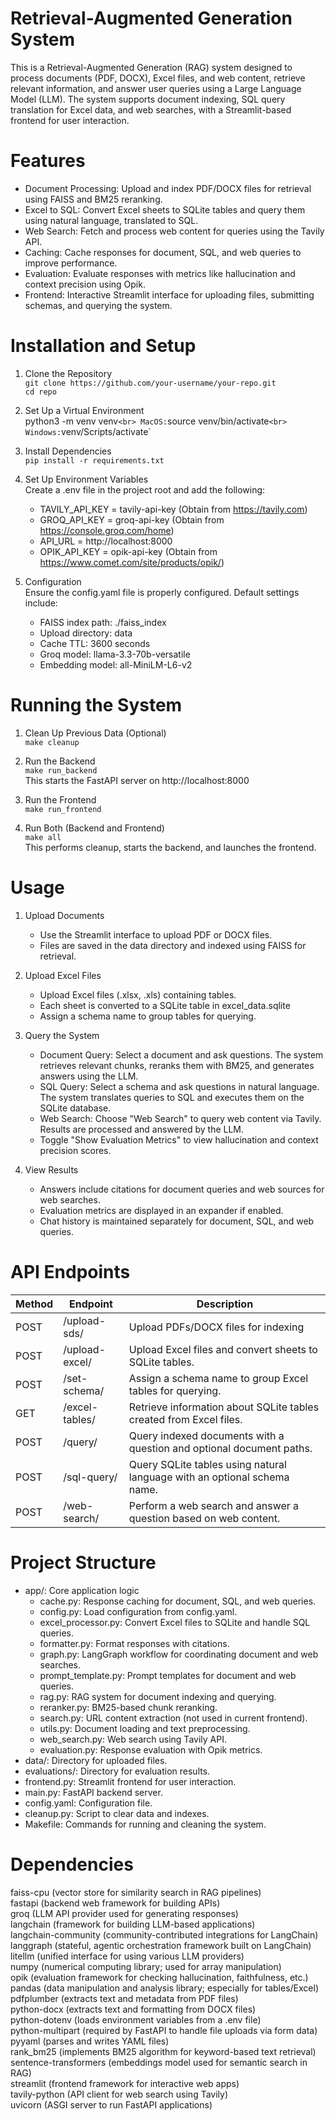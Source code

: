 # Retrieval-Augmented Generation System

This is a Retrieval-Augmented Generation (RAG) system designed to process documents (PDF, DOCX), Excel files, and web content, retrieve relevant information, and answer user queries using a Large Language Model (LLM). The system supports document indexing, SQL query translation for Excel data, and web searches, with a Streamlit-based frontend for user interaction.

# Features

* Document Processing: Upload and index PDF/DOCX files for retrieval using FAISS and BM25 reranking.
* Excel to SQL: Convert Excel sheets to SQLite tables and query them using natural language, translated to SQL.
* Web Search: Fetch and process web content for queries using the Tavily API.
* Caching: Cache responses for document, SQL, and web queries to improve performance.
* Evaluation: Evaluate responses with metrics like hallucination and context precision using Opik.
* Frontend: Interactive Streamlit interface for uploading files, submitting schemas, and querying the system.

# Installation and Setup

1. Clone the Repository <br>
`git clone https://github.com/your-username/your-repo.git` <br>
`cd repo` <br>

2. Set Up a Virtual Environment <br>
python3 -m venv venv` <br>
MacOS: `source venv/bin/activate` <br>
Windows: `venv/Scripts/activate` <br>  

3. Install Dependencies <br>
`pip install -r requirements.txt` <br>

4. Set Up Environment Variables <br>
Create a .env file in the project root and add the following: <br>
    * TAVILY_API_KEY = tavily-api-key      (Obtain from https://tavily.com) <br>
    * GROQ_API_KEY = groq-api-key      (Obtain from https://console.groq.com/home) <br>
    * API_URL = http://localhost:8000    
    * OPIK_API_KEY = opik-api-key      (Obtain from https://www.comet.com/site/products/opik/) <br>

5. Configuration <br>
Ensure the config.yaml file is properly configured. Default settings include: <br>
    * FAISS index path: ./faiss_index <br>
    * Upload directory: data <br>
    * Cache TTL: 3600 seconds <br>
    * Groq model: llama-3.3-70b-versatile <br>
    * Embedding model: all-MiniLM-L6-v2 <br>

# Running the System

1. Clean Up Previous Data (Optional) <br>
`make cleanup` <br>

2. Run the Backend <br>
`make run_backend` <br>
This starts the FastAPI server on http://localhost:8000 <br>

3. Run the Frontend <br>
`make run_frontend` <br>

4. Run Both (Backend and Frontend) <br>
`make all` <br>
This performs cleanup, starts the backend, and launches the frontend. <br>


# Usage

1. Upload Documents <br>
    * Use the Streamlit interface to upload PDF or DOCX files. <br>
    * Files are saved in the data directory and indexed using FAISS for retrieval. <br>

2. Upload Excel Files <br>
    * Upload Excel files (.xlsx, .xls) containing tables. <br>
    * Each sheet is converted to a SQLite table in excel_data.sqlite <br>
    * Assign a schema name to group tables for querying. <br>

3. Query the System <br>
    * Document Query: Select a document and ask questions. The system retrieves relevant chunks, reranks them with BM25, and generates answers using the LLM. <br>
    * SQL Query: Select a schema and ask questions in natural language. The system translates queries to SQL and executes them on the SQLite database. <br>
    * Web Search: Choose "Web Search" to query web content via Tavily. Results are processed and answered by the LLM. <br>
    * Toggle "Show Evaluation Metrics" to view hallucination and context precision scores. <br>

4. View Results <br>
    * Answers include citations for document queries and web sources for web searches. <br>
    * Evaluation metrics are displayed in an expander if enabled. <br>
    * Chat history is maintained separately for document, SQL, and web queries. <br>


# API Endpoints

|Method	|    Endpoint	   | Description <br>                                                               |
|-------|------------------|--------------------------------------------------------------------------------|
|POST	| /upload-sds/	   | Upload PDFs/DOCX files for indexing <br>                                       |
|POST	| /upload-excel/   | Upload Excel files and convert sheets to SQLite tables. <br>                   |
|POST	| /set-schema/	   | Assign a schema name to group Excel tables for querying. <br>                  |
|GET    | /excel-tables/   | Retrieve information about SQLite tables created from Excel files. <br>        |
|POST   | /query/          | Query indexed documents with a question and optional document paths. <br>      |
|POST   | /sql-query/      | Query SQLite tables using natural language with an optional schema name. <br>  |
|POST   | /web-search/     | Perform a web search and answer a question based on web content. <br>          |

# Project Structure
* app/: Core application logic
    - cache.py: Response caching for document, SQL, and web queries.
    - config.py: Load configuration from config.yaml.
    - excel_processor.py: Convert Excel files to SQLite and handle SQL queries.
    - formatter.py: Format responses with citations.
    - graph.py: LangGraph workflow for coordinating document and web searches.
    - prompt_template.py: Prompt templates for document and web queries.
    - rag.py: RAG system for document indexing and querying.
    - reranker.py: BM25-based chunk reranking.
    - search.py: URL content extraction (not used in current frontend).
    - utils.py: Document loading and text preprocessing.
    - web_search.py: Web search using Tavily API.
    - evaluation.py: Response evaluation with Opik metrics.
* data/: Directory for uploaded files.
* evaluations/: Directory for evaluation results.
* frontend.py: Streamlit frontend for user interaction.
* main.py: FastAPI backend server.
* config.yaml: Configuration file.
* cleanup.py: Script to clear data and indexes.
* Makefile: Commands for running and cleaning the system.


# Dependencies

faiss-cpu  (vector store for similarity search in RAG pipelines)  <br>
fastapi  (backend web framework for building APIs)  <br>
groq  (LLM API provider used for generating responses)  <br>
langchain  (framework for building LLM-based applications)  <br>
langchain-community  (community-contributed integrations for LangChain)  <br>
langgraph  (stateful, agentic orchestration framework built on LangChain)  <br>
litellm  (unified interface for using various LLM providers)  <br>
numpy  (numerical computing library; used for array manipulation)  <br>
opik  (evaluation framework for checking hallucination, faithfulness, etc.)  <br>
pandas  (data manipulation and analysis library; especially for tables/Excel)  <br>
pdfplumber  (extracts text and metadata from PDF files)  <br>
python-docx  (extracts text and formatting from DOCX files)  <br>
python-dotenv  (loads environment variables from a .env file)  <br>
python-multipart  (required by FastAPI to handle file uploads via form data)  <br>
pyyaml  (parses and writes YAML files)  <br>
rank_bm25  (implements BM25 algorithm for keyword-based text retrieval)  <br>
sentence-transformers  (embeddings model used for semantic search in RAG)  <br>
streamlit  (frontend framework for interactive web apps)  <br>
tavily-python  (API client for web search using Tavily)  <br>
uvicorn  (ASGI server to run FastAPI applications)  <br>
